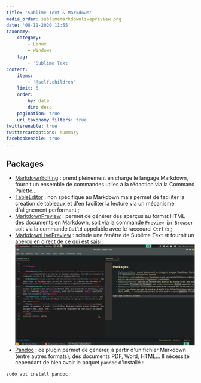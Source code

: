 ```yaml
---
title: 'Sublime Text & Markdown'
media_order: sublimemarkdownlivepreview.png
date: '08-11-2020 11:55'
taxonomy:
    category:
        - Linux
        - Windows
    tag:
        - 'Sublime Text'
content:
    items:
        - '@self.children'
    limit: 5
    order:
        by: date
        dir: desc
    pagination: true
    url_taxonomy_filters: true
twitterenable: true
twittercardoptions: summary
facebookenable: true
---
```


## Packages

- [MarkdownEditing](https://github.com/SublimeText-Markdown/MarkdownEditing)&nbsp;: prend pleinement en charge le langage Markdown, fournit un ensemble de commandes utiles à la rédaction via la Command Palette...
- [TableEditor](https://github.com/vkocubinsky/SublimeTableEditor)&nbsp;: non spécifique au Markdown mais permet de faciliter la création de tableaux et d'en faciliter la lecture via un mécanisme d'alignement performant&nbsp;;
- [MarkdownPreview](https://github.com/facelessuser/MarkdownPreview)&nbsp;: permet de générer des aperçus au format HTML des documents en Markdown, soit via la commande `Preview in Browser` soit via la commande `Build` appelable avec le raccourci `Ctrl+b`&nbsp;;
- [MarkdownLivePreview](https://math2001.github.io/MarkdownLivePreview/)&nbsp;: scinde une fenêtre de Sublime Text et fournit un aperçu en direct de ce qui est saisi.
![Sublime MarkdownLivePreview](sublimemarkdownlivepreview.png)
- [Pandoc](https://github.com/tbfisher/sublimetext-Pandoc)&nbsp;: ce plugin permet de générer, à partir d'un fichier Markdown (entre autres formats), des documents PDF, Word, HTML... Il nécessite cependant de bien avoir le paquet `pandoc` d'installé&nbsp;:     
```shell
sudo apt install pandoc
```
